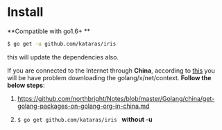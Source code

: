 # Install

**Compatible with go1.6+ **
```sh
$ go get -u github.com/kataras/iris
```
this will update the dependencies also.

If you are connected to the Internet through **China**, according to [this](https://github.com/kataras/iris/issues/98) you will be have problem downloading the golang/x/net/context. **Follow the below steps**:

1.  https://github.com/northbright/Notes/blob/master/Golang/china/get-golang-packages-on-golang-org-in-china.md

2. `$ go get github.com/kataras/iris ` **without -u**



